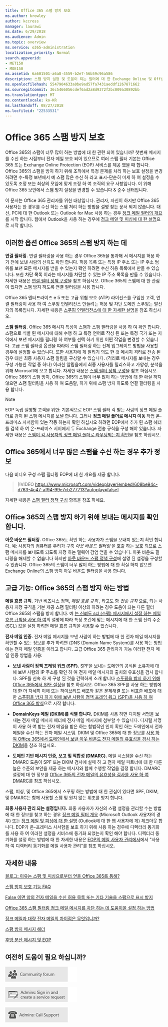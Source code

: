 ```yaml
---
title: Office 365 스팸 방지 보호
ms.author: krowley
author: kccross
manager: laurawi
ms.date: 6/29/2018
ms.audience: Admin
ms.topic: overview
ms.service: o365-administration
localization_priority: Normal
search.appverid:
- MET150
- MOE150
ms.assetid: 6a601501-a6a8-4559-b2e7-56b59c96a586
description: 스팸 방지 설정 및 도움이 되는 필터에 대 한 Exchange Online 및 Office 365에서 스팸 방지에 대해 알아봅니다. Office 365의 스팸이 너무 많이 효과적으로 활용? 스팸 필터 및 스팸 방지 정책 설정을 사용자 지정할 수 있습니다.
ms.openlocfilehash: 5547904633a0be9ad57fa7431aeddf1267871662
ms.sourcegitcommit: 36c5466056cdef6ad2a8d9372f2bc009a30892bb
ms.translationtype: MT
ms.contentlocale: ko-KR
ms.lasthandoff: 08/27/2018
ms.locfileid: "22533531"
---
```

# <a name="office-365-email-anti-spam-protection"></a>Office 365 스팸 방지 보호

Office 365의 스팸이 너무 많이 하는 방법에 대 한 관련 되어 있습니까? 첫번째 메시지를 수신 하는 시점부터 전자 메일 보호 되어 있으므로 여러 스팸 필터 기본는 Office 365 또는 Exchange Online Protection (EOP) 서비스를 제공 했을 때 합니다. Office 365의 스팸을 방지 하기 위해 조직에서 특정 문제를 처리 하는 보호 설정을 변경 하려면 수-특정 보낸에서 예 스팸 많은 수신 하 라고 표시-단순히 미세 하 여 설정을 수 있도록 조정 또는 최상의 모임에 맞게 조정 하 여 조직의 요구 사항입니다. 이 위해 Office 365 보안에서 스팸 방지 설정을 변경할 수 있습니다 &amp; 준수 센터입니다.
  
이 문서는 Office 365 관리자를 위한 대상입니다. 관리자, 자신이 하지만 Office 365 사용자는 한 경우를 수신 하는 스팸 처리 하는 방법을 설명 찾는 문서 되지 않습니다. 대신, PC에 대 한 Outlook 또는 Outlook for Mac 사용 하는 경우 [정크 메일 필터의 개요](https://support.office.com/article/5ae3ea8e-cf41-4fa0-b02a-3b96e21de089)를 시작 합니다. 웹에서 Outlook을 사용 하는 경우에 [정크 메일 및 피싱에 대 한 설명](https://support.office.com/article/86c1d76f-4d5a-4967-9647-35665dc17c31)으로 시작 합니다.
  
## <a name="these-options-help-you-prevent-spam-in-office-365"></a>이러한 옵션 Office 365의 스팸 방지 하는 데

 **연결 필터링.** 연결 필터링을 사용 하는 경우 Office 365을 통과해 서 메시지를 허용 하기 전에 보낸 사람의 신뢰도 확인 합니다. 허용 목록 또는 특정 IP 주소 또는 IP 주소 범위를 보낸 모든 메시지를 받을 수 있는지 확인 하려면 수신 허용 목록에서 만들 수 있습니다. 또한 차단 목록 이라는 메시지를 차단할 수 있는 IP 주소 목록을 만들 수 있습니다. 자세한 내용은 [연결 필터 정책 구성](https://technet.microsoft.com/library/jj200718%28v=exchg.150%29.aspx)을 참조 하십시오. Office 365의 스팸에 대 한 관심이 있다면 스팸 방지 하도록 연결 필터링을 사용 합니다.
  
Office 365 엔터프라이즈 e 5 또는 고급 위협 보호 (ATP) 라이선스를 구입한 고객, 연결 필터링이 사용 하 여 스푸핑 인텔리전스 만들려는 허용 및 차단 도메인 스푸핑는 발신자의 목록입니다. 자세한 내용은 [스푸핑 인텔리전스에 대 한 자세한 설명](https://go.microsoft.com/fwlink/?LinkID=735009)을 참조 하십시오.
  
 **스팸 필터링.** Office 365 메시지 특성이 스팸과 스팸 필터링을 사용 하 여 확인 합니다. 스팸으로 식별 된 메시지에 대해 수행 하 고 특정 언어로 작성 된 또는 특정 국가 또는 지역에서 보낸 메시지를 필터링 하 여부를 선택 하기 위한 어떤 작업을 변경할 수 있습니다. 고급 스팸 필터링 옵션을 따라야 스팸 필터링 하는 전체 업그레이드 방법을 사용할 경우에 설정할 수 있습니다. 또한 사용자에 게 알리기 의도 한 것 메시지 격리로 전송 된 경우 대신 최종 사용자 스팸 알림을 구성할 수 있습니다. (격리로 메시지를 보내는 경우 구성 가능한 작업 중 하나) 이러한 알림을에서 최종 사용자를 릴리스하고 가양성, 분석을 위해 Microsoft에 보고 합니다. 자세한 내용은 [스팸 필터 정책 구성](https://go.microsoft.com/fwlink/p/?LinkId=617147)을 참조 하십시오. Office 365의 스팸 방지, Office 365의 스팸이 너무 많이 하는 방법에 대 한 확실 하지 않으면 스팸 필터링을 사용 하 여 도움말, 하기 위해 스팸 방지 하도록 연결 필터링을 사용 합니다.
  
> [!NOTE]
> EOP 독립 실행형 고객을 위한: 기본적으로 EOP 스팸 필터 각 받는 사람의 정크 메일 폴더로 감지 된 스팸 메시지를 보낼 합니다. 그러나 **정크 메일 폴더로 메시지 이동** 작업 온-프레미스 사서함이 있는 작동 하는지 확인 하십시오 하려면 EOP에서 추가 된 스팸 헤더를 검색 하 여 온-프레미스 서버에서 두 Exchange 전송 규칙을 구성 해야 있습니다. 자세한 내용은 [스팸이 각 사용자의 정크 메일 폴더로 라우팅되는지 확인](https://technet.microsoft.com/library/jj837173%28v=exchg.150%29.aspx)을 참조 하십시오. 
  
## <a name="extra-information-if-you-receive-too-much-spam-in-office-365"></a>Office 365에서 너무 많은 스팸을 수신 하는 경우 추가 정보

다음 비디오 구성 스팸 필터링 EOP에 대 한 개요를 제공 합니다.
  
> [!VIDEO https://www.microsoft.com/videoplayer/embed/608be94c-d763-4c47-af94-99e7cb277713?autoplay=false]
  
자세한 내용은 [스팸 필터 정책 구성](https://go.microsoft.com/fwlink/p/?LinkId=617147) 항목을 참조 하세요. 
  
## <a name="check-your-outgoing-messages-to-prevent-spam-in-office-365"></a>Office 365의 스팸 방지 하기 위해 보내는 메시지를 확인 합니다.

 **아웃 바운드 필터링.** Office 365도 확인 하는 사용자가 스팸을 보내지 있는지 확인 합니다. 예: 사용자의 컴퓨터를 우리가 구축 *아웃 바운드 필터링* 을 호출 하는 보호 되므로 스팸 메시지를 보내도록 되도록 지정 하는 맬웨어 감염 얻을 수 있습니다. 아웃 바운드 필터링을 해제할 수 없습니다 하지만 [아웃 바운드 스팸 정책 구성](https://technet.microsoft.com/library/jj200737%28v=exchg.150%29.aspx)에 설명 된 설정을 구성할 수 있습니다. Office 365의 스팸이 너무 많이 하는 방법에 대 한 확실 하지 않으면 Exchange Online의 스팸 방지 아웃 바운드 필터링을 사용 합니다.
  
## <a name="beyond-the-basics-more-ways-to-prevent-spam-in-office-365"></a>고급 기능: Office 365의 스팸 방지 하는 방법
<a name="BeyondBasics"> </a>

 **메일 흐름 규칙.** 기반 비즈니스 정책, *[메일 흐름 규칙](https://technet.microsoft.com/library/jj919238%28v=exchg.150%29.aspx)* , 라고도 함 *전송 규칙* 으로, 되는 사용자 지정 규칙을 기본 제공 스팸 필터링 이상의 하려는 경우 도움이 되는 다른 필터 Office 365의 스팸을 방지 합니다. 예 [는 신뢰도 scl (스팸) 메시지에서 설정 하는 메일 흐름 규칙을 사용 하 여](https://technet.microsoft.com/library/dn798345%28v=exchg.150%29.aspx)의 설명에 따라 특정 조건에 맞는 메시지에 대 한 스팸 신뢰 수준 (SCL) 값을 설정 하려면 메일 흐름 규칙을 사용할 수 있습니다. 
  
 **전자 메일 인증.** 전자 메일 메시지를 보낸 사람이 하는 방법에 대 한 전자 메일 메시지를 확인할 수 있는 정보를 추가 하려면 (DNS (Domain Name System)를 사용 하는 방법에는 전자 메일 인증을 이라고 합니다. 고급 Office 365 관리자가 가능 이러한 전자 메일 인증 방법을 사용: 
  
- **보낸 사람이 정책 프레임 워크 (SPF).** SPF을 보내는 도메인의 공식된 소유자에 대해 보낸 사람의 IP 주소를 확인 하 여 전자 메일 메시지의 출처의 유효성을 검사 합니다. SPF를 신속 하 게 구성 된 것을 간략하게 소개 합니다 [스푸핑을 방지 하기 위해 Office 365에서 SPF 설정](https://technet.microsoft.com/library/dn789058%28v=exchg.150%29.aspx)을 참조 하십시오. Office 365 SPF를 사용 하는 방법에 대 한 더 자세히 이해 또는 하이브리드 배포와 같은 문제해결 또는 비표준 배포에 대 한 [스푸핑을 방지 하기 위해 보낸 사람이 정책 프레임 워크 (SPF)을 사용 하 여 Office 365 방식](https://technet.microsoft.com/library/mt712724%28v=exchg.150%29.aspx)으로 시작 합니다.
    
- **DomainKeys 메일 (DKIM)를 식별 합니다.** DKIM를 사용 하면 디지털 서명을 보내는 전자 메일 메시지 헤더에 전자 메일 메시지에 첨부할 수 있습니다. 디지털 서명이 사용 하 여 받는 전자 메일을 받은 하는 합법적인 인지 확인 하는 도메인에서 전자 메일을 수신 하는 전자 메일 시스템. DKIM 및 Office 365에 대 한 정보를 [사용 하 여 Office 365에서 도메인에서 보낸 아웃 바운드 전자 메일의 유효성을 검사 하는 DKIM](https://technet.microsoft.com/library/mt695945%28v=exchg.150%29.aspx)을 참조 하십시오.
    
- **도메인 기반 메시지 인증, 보고 및 적합성 (DMARC).** 메일 시스템을 수신 하는 DMARC 도움이 SPF 또는 DKIM 검사에 실패 하 고 전자 메일 파트너에 대 한 다른 높은 수준의 보안을 제공 하는 메시지와 함께 수행할 작업을 결정 합니다. DMARC 설정에 대 한 정보를 [Office 365의 전자 메일의 유효성을 검사를 사용 하 여 DMARC](https://technet.microsoft.com/library/mt734386%28v=exchg.150%29.aspx)를 참조 하십시오.
    
스팸, 피싱, 및 Office 365에서 스푸핑 하는 방법에 대 한 관심이 있다면 SPF, DKIM, 및 DMARC는 함께 사용할 스팸 및 원치 않는 위조를 방지 합니다.
  
 **최종 사용자 관리 되는 설정입니다.** 최종 사용자가 자신의 스팸 설정을 관리할 수는 방법에 대 한 정보를 찾고 하는 경우 [정크 메일 필터 개요](https://go.microsoft.com/fwlink/?LinkId=270065) (Microsoft Outlook 사용자의 경우) 또는 [정크 메일 및 피싱에 대 한 설명](https://go.microsoft.com/fwlink/?LinkId=270068) (Outlook에 대 한 웹 사용자에 게) 체크아웃 합니다. EOP가 온-프레미스 사서함을 보호 하기 위해 사용 하는 경우에 디렉터리 동기화를 사용 하 여 이러한 설정을 서비스에 동기화 되었는지 확인 해야 합니다. 디렉터리 동기화를 설정 하는 방법에 대 한 자세한 내용은 [EOP의 메일 사용자 관리에서](https://technet.microsoft.com/library/dn636911%28v=exchg.150%29.aspx)에서 "사용 하 여 디렉터리 동기화를 메일 사용자 관리"를 참조 하십시오.
  
## <a name="for-more-information"></a>자세한 내용
<a name="BeyondBasics"> </a>

[블로그: 이유는 스팸 및 피싱으로부터 얻을 Office 365를 통해?](https://go.microsoft.com/fwlink/?LinkId=528179 )
  
[스팸 방지 보호 기능 FAQ](https://technet.microsoft.com/library/jj937231%28v=exchg.150%29.aspx)
  
[False 이면 양의 전자 메일을 수신 허용 목록 또는 기타 기술을 스팸으로 표시 방지](prevent-email-from-being-marked-as-spam-0.md)
  
[Office 365 스팸 필터링 정크 메일 메시지를 차단 하는 데 도움이을 설정 하는 방법](block-email-spam-to-prevent-false-negatives.md)
  
[정크 메일과 대량 전자 메일의 차이점은 무엇입니까?](https://technet.microsoft.com/library/dn720441%28v=exchg.150%29.aspx)
  
[스팸 방지 메시지 헤더](https://technet.microsoft.com/library/dn205071%28v=exchg.150%29.aspx)
  
[후방 분산 메시지 및 EOP](https://technet.microsoft.com/library/dn499795%28v=exchg.150%29.aspx)
  
## <a name="still-need-help"></a>여전히 도움이 필요 하십니까?
<a name="BeyondBasics"> </a>

[![Office 365 커뮤니티 포럼에서 도움말 보기](media/12a746cc-184b-4288-908c-f718ce9c4ba5.png)](https://go.microsoft.com/fwlink/p/?LinkId=518605)
  
[![관리자: 서비스 요청 로그인 및 만들기](media/10862798-181d-47a5-ae4f-3f8d5a2874d4.png)]( https://go.microsoft.com/fwlink/p/?LinkId=519124)
  
[![관리자: 지원 서비스 문의](media/9f262e67-e8c9-4fc0-85c2-b3f4cfbc064e.png)](https://go.microsoft.com/fwlink/p/?LinkID=518322)
  

